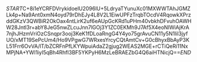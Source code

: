 $START$C+8i1eYCRFDVrykidoelU2096lU+5LdryaTYunuXc01MXWWTAhJGMZLk4p+Na9Ant0xmN4oyd79rDhEJy4L8V2L1EiwUPFzTrqbTOcdV4RqowkXPrzddGKzV3QWBiR2OkOax4ntLirK2uf6eAUpGcKRd1uPHm40vbkhDFvuhOAWHW28Jntl3r+abY8JeG5nwZLcuJnn7lGOj3Y1ZC0EKMh9J7Af5X4eoNIWiAjKrA7njhJHzmVriOzCSnqpr3ooj3KeK1fDLoaRngG4Y4yo75grAvuCN11y5N1lil3jyfUO/xMT19SePcUm4/Ho9VPgwG7WRxesYrcyCQtAmtCv+G0cBhyxBbAyP3KL51Frr6OvVA/lT/bZCRFnPfLKYWpuiAdaZ2gjug2WEAS2MGE+rCTiQeRi11NxMPjNA+YWI1iyI5qBh4RhfI3BF5YKPyH6MzLeBRAEZbG4Q6aiHTNicjQ==$END$
